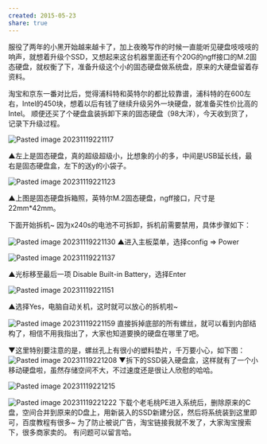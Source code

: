 ```yaml
---
created: 2015-05-23
share: true
---
```

服役了两年的小黑开始越来越卡了，加上夜晚写作的时候一直能听见硬盘吱吱吱的响声，就想着升级个SSD，又想起来这台机器里面还有个20G的ngff接口的M.2固态硬盘，就权衡了下，准备升级这个小的固态硬盘做系统盘，原来的大硬盘留着存资料。 

淘宝和京东一番对比后，觉得浦科特和英特尔的都比较靠谱，浦科特的在600左右，Intel的450块，想着以后有钱了继续升级另外一块硬盘，就准备买性价比高的Intel。 顺便还买了个硬盘盒装拆卸下来的固态硬盘（98大洋），今天收到货了，记录下升级过程。 

![Pasted image 20231119221117](https://img.xcz.life/i/archive/obsidian/1741526554-e1.png)

▲左上是固态硬盘，真的超级超级小，比想象的小的多，中间是USB延长线，最右是固态硬盘盒，左下的送y的小袋子。    <!--more-->

![Pasted image 20231119221123](https://img.xcz.life/i/archive/obsidian/1741526554-9a.png)

▲上图是固态硬盘拆箱照，英特尔M.2固态硬盘，ngff接口，尺寸是22mm*42mm。   

下面开始拆机~ 因为x240s的电池不可拆卸，拆机前需要禁用，具体步骤如下：

![Pasted image 20231119221130](https://img.xcz.life/i/archive/obsidian/1741526554-b5.png)
▲进入主板菜单，选择config => Power   

![Pasted image 20231119221137](https://img.xcz.life/i/archive/obsidian/1741526554-21.png)

▲光标移至最后一项 Disable Built-in Battery，选择Enter   

![Pasted image 20231119221151](https://img.xcz.life/i/archive/obsidian/1741526554-e7.png)

▲选择Yes，电脑自动关机，这时就可以放心的拆机啦~  

![Pasted image 20231119221159](https://img.xcz.life/i/archive/obsidian/1741526554-b7.png)
直接拆掉底部的所有螺丝，就可以看到内部结构了，相信不用我指出了，大家也知道要换的硬盘在哪里了吧。   

▼这里特别要注意的是，螺丝孔上有很小的塑料垫片，千万要小心，如下图：
![Pasted image 20231119221208](https://img.xcz.life/i/archive/obsidian/1741526554-c2.png)
▼拆下的SSD装入硬盘盒，这样就有了一个小移动硬盘啦，虽然存储空间不大，不过速度还是很让人欣慰的哈哈。 

![Pasted image 20231119221215](https://img.xcz.life/i/archive/obsidian/1741526554-14.png)

![Pasted image 20231119221222](https://img.xcz.life/i/archive/obsidian/1741526554-8a.png)
下载个老毛桃PE进入系统后，删除原来的C盘，空间合并到原来的D盘上，用新装入的SSD新建分区，然后将系统装到这里即可，百度教程有很多~ 为了防止被说广告，淘宝链接我就不发了，大家淘宝搜索下，很多商家卖的。 有问题可以留言哈。
